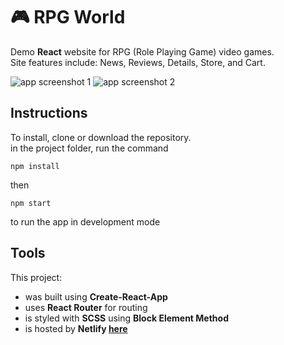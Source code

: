 # :video_game: RPG World

Demo **React** website for RPG (Role Playing Game) video games.  
Site features include: News, Reviews, Details, Store, and Cart.

![app screenshot 1](http://www.peterdurham.site/images/site-images/projects/rpg-world.png)
![app screenshot 2](http://www.peterdurham.site/images/site-images/projects/rpg-world2.png)

## Instructions

To install, clone or download the repository.  
in the project folder, run the command

`npm install`

then

`npm start`

to run the app in development mode

## Tools

This project:  
* was built using **Create-React-App**    
* uses **React Router** for routing  
* is styled with **SCSS** using **Block Element Method**  
* is hosted by **Netlify [here](https://vibrant-wozniak-a5518c.netlify.com/)**  
